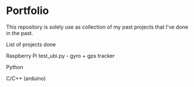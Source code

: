 # Portfolio

This repository is solely use as collection of my past projects that I've done in the past.

List of projects done

Raspberry Pi
test_ubi.py - gyro + gps tracker

Python

C/C++ (arduino)
